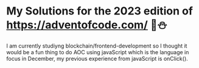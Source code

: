 # My Solutions for the 2023 edition of https://adventofcode.com/ :christmas_tree::snowman:

I am currently studiyng blockchain/frontend-development so I thought it would be a fun thing to do AOC using javaScript which is the language in focus in December, my previous experience from javaScript is onClick().
